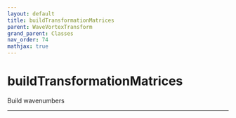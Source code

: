 ```yaml
---
layout: default
title: buildTransformationMatrices
parent: WaveVortexTransform
grand_parent: Classes
nav_order: 74
mathjax: true
---
```


#  buildTransformationMatrices

Build wavenumbers


---


